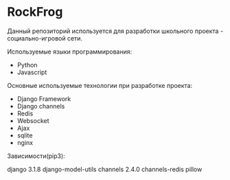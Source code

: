# RockFrog

Данный репозиторий используется для разработки школьного проекта - социально-игровой сети.

Используемые языки программирования:

- Python
- Javascript

Основные используемые технологии при разработке проекта:

- Django Framework
- Django channels
- Redis
- Websocket
- Ajax
- sqlite
- nginx

Зависимости(pip3):

django 3.1.8
django-model-utils
channels 2.4.0
channels-redis
pillow
